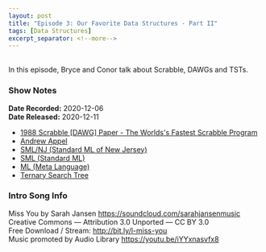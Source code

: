 ```yaml
---
layout: post
title: "Episode 3: Our Favorite Data Structures - Part II"
tags: [Data Structures]
excerpt_separator: <!--more-->
---
```


<br>In this episode, Bryce and Conor talk about Scrabble, DAWGs and TSTs.

<!--more-->

### Show Notes

**Date Recorded:** 2020-12-06 <br>
**Date Released:** 2020-12-11

* [1988 Scrabble [DAWG] Paper - The Worlds's Fastest Scrabble Program](https://www.cs.cmu.edu/afs/cs/academic/class/15451-s06/www/lectures/scrabble.pdf)
* [Andrew Appel](https://en.wikipedia.org/wiki/Andrew_Appel)
* [SML/NJ (Standard ML of New Jersey)](https://en.wikipedia.org/wiki/Standard_ML_of_New_Jersey)
* [SML (Standard ML)](https://en.wikipedia.org/wiki/Standard_ML)
* [ML (Meta Language)](https://en.wikipedia.org/wiki/ML_(programming_language))
* [Ternary Search Tree](https://en.wikipedia.org/wiki/Ternary_search_tree)

### Intro Song Info

Miss You by Sarah Jansen https://soundcloud.com/sarahjansenmusic<br>
Creative Commons — Attribution 3.0 Unported — CC BY 3.0<br>
Free Download / Stream: http://bit.ly/l-miss-you<br>
Music promoted by Audio Library https://youtu.be/iYYxnasvfx8<br>
